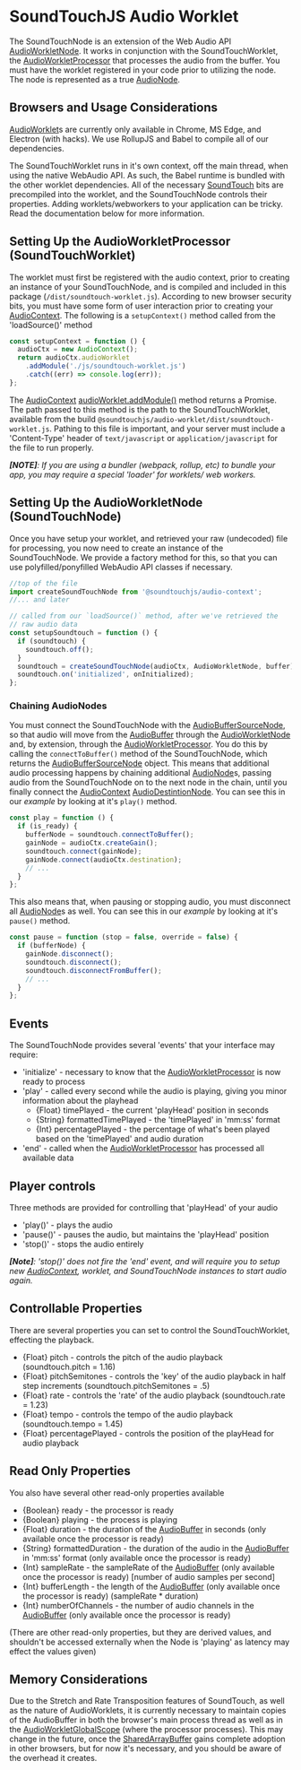 # SoundTouchJS Audio Worklet

The SoundTouchNode is an extension of the Web Audio API [AudioWorkletNode](https://developer.mozilla.org/en-US/docs/Web/API/AudioWorkletNode).
It works in conjunction with the SoundTouchWorklet, the [AudioWorkletProcessor](https://developer.mozilla.org/en-US/docs/Web/API/AudioWorkletProcessor) that
processes the audio from the buffer. You must have the worklet registered
in your code prior to utilizing the node. The node is represented as a
true [AudioNode](https://developer.mozilla.org/en-US/docs/Web/API/AudioNode).

## Browsers and Usage Considerations

[AudioWorklet](https://developer.mozilla.org/en-US/docs/Web/API/AudioWorklet)s are currently only available in Chrome, MS Edge, and Electron (with hacks). We use RollupJS and Babel to compile all of our dependencies.

The SoundTouchWorklet runs in it's own context, off the main thread, when using the native WebAudio API. As such, the Babel runtime is bundled with the other worklet dependencies. All of the necessary [SoundTouch](https://github.com/cutterbl/SoundTouchJS) bits are precompiled into the worklet, and the SoundTouchNode controls their properties. Adding worklets/webworkers to your application can be tricky. Read the documentation below for more information.

## Setting Up the AudioWorkletProcessor (SoundTouchWorklet)

The worklet must first be registered with the audio context, prior to
creating an instance of your SoundTouchNode, and is compiled and included in this package (`/dist/soundtouch-worklet.js`). According to new browser
security bits, you must have some form of user interaction prior to
creating your [AudioContext](https://developer.mozilla.org/en-US/docs/Web/API/AudioContext). The following is a `setupContext()` method
called from the 'loadSource()' method

```js
const setupContext = function () {
  audioCtx = new AudioContext();
  return audioCtx.audioWorklet
    .addModule('./js/soundtouch-worklet.js')
    .catch((err) => console.log(err));
};
```

The [AudioContext](https://developer.mozilla.org/en-US/docs/Web/API/AudioContext) [audioWorklet.addModule()](https://developer.mozilla.org/en-US/docs/Web/API/Worklet/addModule) method returns a Promise. The path passed to this method is the path to the SoundTouchWorklet, available from the build `@soundtouchjs/audio-worklet/dist/soundtouch-worklet.js`. Pathing to this file is important, and your server must include a 'Content-Type' header of `text/javascript` or `application/javascript` for the file to run properly.

_**[NOTE]**: If you are using a bundler (webpack, rollup, etc) to
bundle your app, you may require a special 'loader' for worklets/
web workers._

## Setting Up the AudioWorkletNode (SoundTouchNode)

Once you have setup your worklet, and retrieved your raw (undecoded) file for processing, you now need to create an instance of the SoundTouchNode. We provide a factory method for this, so that you can use polyfilled/ponyfilled WebAudio API classes if necessary.

```js
//top of the file
import createSoundTouchNode from '@soundtouchjs/audio-context';
//... and later

// called from our `loadSource()` method, after we've retrieved the
// raw audio data
const setupSoundtouch = function () {
  if (soundtouch) {
    soundtouch.off();
  }
  soundtouch = createSoundTouchNode(audioCtx, AudioWorkletNode, buffer);
  soundtouch.on('initialized', onInitialized);
};
```

### Chaining AudioNodes

You must connect the SoundTouchNode with the [AudioBufferSourceNode](https://developer.mozilla.org/en-US/docs/Web/API/AudioBufferSourceNode), so that audio will move from the [AudioBuffer](https://developer.mozilla.org/en-US/docs/Web/API/AudioBuffer) through the [AudioWorkletNode](https://developer.mozilla.org/en-US/docs/Web/API/AudioWorkletNode) and, by extension, through the [AudioWorkletProcessor](https://developer.mozilla.org/en-US/docs/Web/API/AudioWorkletNode). You do this by calling the `connectToBuffer()` method of the SoundTouchNode, which returns the [AudioBufferSourceNode](https://developer.mozilla.org/en-US/docs/Web/API/AudioBufferSourceNode) object. This means that additional audio processing happens by chaining additional [AudioNode](https://developer.mozilla.org/en-US/docs/Web/API/AudioNode)s, passing audio from the SoundTouchNode on to the next node in the chain, until you finally connect the [AudioContext](https://developer.mozilla.org/en-US/docs/Web/API/AudioContext) [AudioDestintionNode](https://developer.mozilla.org/en-US/docs/Web/API/AudioDestinationNode). You can see this in our _example_ by looking at it's `play()` method.

```js
const play = function () {
  if (is_ready) {
    bufferNode = soundtouch.connectToBuffer();
    gainNode = audioCtx.createGain();
    soundtouch.connect(gainNode);
    gainNode.connect(audioCtx.destination);
    // ...
  }
};
```

This also means that, when pausing or stopping audio, you must disconnect all [AudioNode](https://developer.mozilla.org/en-US/docs/Web/API/AudioNode)s as well. You can see this in our _example_ by looking at it's `pause()` method.

```js
const pause = function (stop = false, override = false) {
  if (bufferNode) {
    gainNode.disconnect();
    soundtouch.disconnect();
    soundtouch.disconnectFromBuffer();
    // ...
  }
};
```

## Events

The SoundTouchNode provides several 'events' that your interface
may require:

- 'initialize' - necessary to know that the [AudioWorkletProcessor](https://developer.mozilla.org/en-US/docs/Web/API/AudioWorkletNode) is now ready to process
- 'play' - called every second while the audio is playing, giving you minor information about the playhead
  - {Float} timePlayed - the current 'playHead' position in seconds
  - {String} formattedTimePlayed - the 'timePlayed' in 'mm:ss' format
  - {Int} percentagePlayed - the percentage of what's been played based on the 'timePlayed' and audio duration
- 'end' - called when the [AudioWorkletProcessor](https://developer.mozilla.org/en-US/docs/Web/API/AudioWorkletNode) has processed all available data

## Player controls

Three methods are provided for controlling that 'playHead' of your audio

- 'play()' - plays the audio
- 'pause()' - pauses the audio, but maintains the 'playHead' position
- 'stop()' - stops the audio entirely

_**[Note]**: 'stop()' does not fire the 'end' event, and will require you to setup new
[AudioContext](https://developer.mozilla.org/en-US/docs/Web/API/AudioContext), worklet, and SoundTouchNode instances to start audio again._

## Controllable Properties

There are several properties you can set to control the SoundTouchWorklet, effecting
the playback.

- {Float} pitch - controls the pitch of the audio playback (soundtouch.pitch = 1.16)
- {Float} pitchSemitones - controls the 'key' of the audio playback in half step increments (soundtouch.pitchSemitones = .5)
- {Float} rate - controls the 'rate' of the audio playback (soundtouch.rate = 1.23)
- {Float} tempo - controls the tempo of the audio playback (soundtouch.tempo = 1.45)
- {Float} percentagePlayed - controls the position of the playHead for audio playback

## Read Only Properties

You also have several other read-only properties available

- {Boolean} ready - the processor is ready
- {Boolean} playing - the process is playing
- {Float} duration - the duration of the [AudioBuffer](https://developer.mozilla.org/en-US/docs/Web/API/AudioBuffer) in seconds (only available once the processor is ready)
- {String} formattedDuration - the duration of the audio in the [AudioBuffer](https://developer.mozilla.org/en-US/docs/Web/API/AudioBuffer) in 'mm:ss' format (only available once the processor is ready)
- {Int} sampleRate - the sampleRate of the [AudioBuffer](https://developer.mozilla.org/en-US/docs/Web/API/AudioBuffer) (only available once the processor is ready) [number of audio samples per second]
- {Int} bufferLength - the length of the [AudioBuffer](https://developer.mozilla.org/en-US/docs/Web/API/AudioBuffer) (only available once the processor is ready) (sampleRate \* duration)
- {Int} numberOfChannels - the number of audio channels in the [AudioBuffer](https://developer.mozilla.org/en-US/docs/Web/API/AudioBuffer) (only available once the processor is ready)

(There are other read-only properties, but they are derived values, and shouldn't be accessed externally when the Node is 'playing' as latency may effect the values given)

## Memory Considerations

Due to the Stretch and Rate Transposition features of SoundTouch, as well as the nature of AudioWorklets, it is currently necessary to maintain copies of the AudioBuffer in both the browser's main process thread as well as in the [AudioWorkletGlobalScope](https://developer.mozilla.org/en-US/docs/Web/API/AudioWorkletGlobalScope) (where the processor processes). This may change in the future, once the [SharedArrayBuffer](https://developer.mozilla.org/en-US/docs/Web/JavaScript/Reference/Global_Objects/SharedArrayBuffer) gains complete adoption in other browsers, but for now it's necessary, and you should be aware of the overhead it creates.
